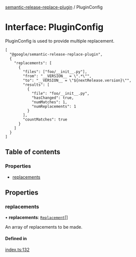 [semantic-release-replace-plugin](../README.md) / PluginConfig

# Interface: PluginConfig

PluginConfig is used to provide multiple replacement.

```
[
  "@google/semantic-release-replace-plugin",
  {
    "replacements": [
      {
        "files": ["foo/__init__.py"],
        "from": "__VERSION__ = \".*\"",
        "to": "__VERSION__ = \"${nextRelease.version}\"",
        "results": [
          {
            "file": "foo/__init__.py",
            "hasChanged": true,
            "numMatches": 1,
            "numReplacements": 1
          }
        ],
        "countMatches": true
      }
    ]
  }
]
```

## Table of contents

### Properties

- [replacements](PluginConfig.md#replacements)

## Properties

### replacements

• **replacements**: [`Replacement`](Replacement.md)[]

An array of replacements to be made.

#### Defined in

[index.ts:132](https://github.com/centralnicgroup-opensource/rtldev-middleware-semantic-release-replace-plugin/blob/692066a/src/index.ts#L132)
